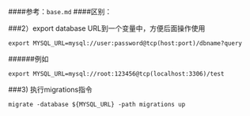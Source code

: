 ####参考：`base.md`
####区别：

###2）export database URL到一个变量中，方便后面操作使用
  ```
  export MYSQL_URL=mysql://user:password@tcp(host:port)/dbname?query
  ```

######例如
 ```
 export MYSQL_URL=mysql://root:123456@tcp(localhost:3306)/test
 ```

###3) 执行migrations指令
  ```
  migrate -database ${MYSQL_URL} -path migrations up
  ```